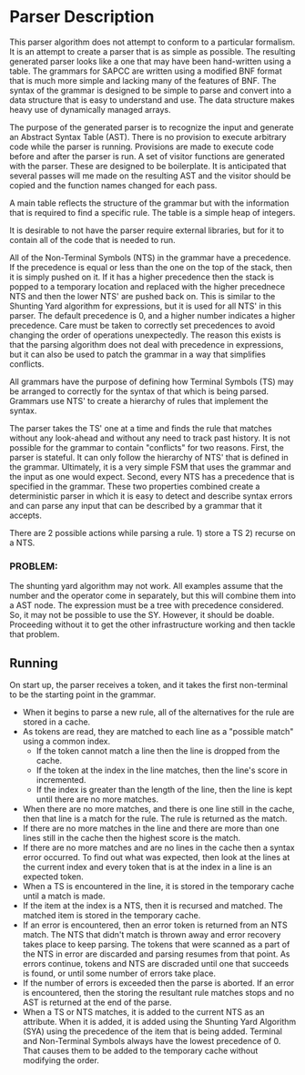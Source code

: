 # Parser Description
This parser algorithm does not attempt to conform to a particular formalism. It is an attempt to create a parser that is as simple as possible. The resulting generated parser looks like a one that may have been hand-written using a table. The grammars for SAPCC are written using a modified BNF format that is much more simple and lacking many of the features of BNF. The syntax of the grammar is designed to be simple to parse and convert into a data structure that is easy to understand and use. The data structure makes heavy use of dynamically managed arrays.

The purpose of the generated parser is to recognize the input and generate an Abstract Syntax Table (AST). There is no provision to execute arbitrary code while the parser is running. Provisions are made to execute code before and after the parser is run. A set of visitor functions are generated with the parser. These are designed to be boilerplate. It is anticipated that several passes will me made on the resulting AST and the visitor should be copied and the function names changed for each pass.

A main table reflects the structure of the grammar but with the information that is required to find a specific rule. The table is a simple heap of integers.

It is desirable to not have the parser require external libraries, but for it to contain all of the code that is needed to run.

All of the Non-Terminal Symbols (NTS) in the grammar have a precedence. If the precedence is equal or less than the one on the top of the stack, then it is simply pushed on it. If it has a higher precedence then the stack is popped to a temporary location and replaced with the higher precednece NTS and then the lower NTS' are pushed back on. This is similar to the Shunting Yard algorithm for expressions, but it is used for all NTS' in this parser. The default precedence is 0, and a higher number indicates a higher precedence. Care must be taken to correctly set precedences to avoid changing the order of operations unexpectedly. The reason this exists is that the parsing algorithm does not deal with precedence in expressions, but it can also be used to patch the grammar in a way that simplifies conflicts.

All grammars have the purpose of defining how Terminal Symbols (TS) may be arranged to correctly for the syntax of that which is being parsed. Grammars use NTS' to create a hierarchy of rules that implement the syntax.

The parser takes the TS' one at a time and finds the rule that matches without any look-ahead and without any need to track past history. It is not possible for the grammar to contain "conflicts" for two reasons. First, the parser is stateful. It can only follow the hierarchy of NTS' that is defined in the grammar. Ultimately, it is a very simple FSM that uses the grammar and the input as one would expect. Second, every NTS has a precedence that is specified in the grammar. These two properties combined create a deterministic parser in which it is easy to detect and describe syntax errors and can parse any input that can be described by a grammar that it accepts.

There are 2 possible actions while parsing a rule. 1) store a TS 2) recurse on a NTS.

### PROBLEM:
The shunting yard algorithm may not work. All examples assume that the number and the operator come in separately, but this will combine them into a AST node. The expression must be a tree with precedence considered. So, it may not be possible to use the SY. However, it should be doable. Proceeding without it to get the other infrastructure working and then tackle that problem.

## Running
On start up, the parser receives a token, and it takes the first non-terminal to be the starting point in the grammar.
- When it begins to parse a new rule, all of the alternatives for the rule are stored in a cache.
- As tokens are read, they are matched to each line as a "possible match" using a common index.
  - If the token cannot match a line then the line is dropped from the cache.
  - If the token at the index in the line matches, then the line's score in incremented.
  - If the index is greater than the length of the line, then the line is kept until there are no more matches.
- When there are no more matches, and there is one line still in the cache, then that line is a match for the rule. The rule is returned as the match.
- If there are no more matches in the line and there are more than one lines still in the cache then the highest score is the match.
- If there are no more matches and are no lines in the cache then a syntax error occurred. To find out what was expected, then look at the lines at the current index and every token that is at the index in a line is an expected token.
- When a TS is encountered in the line, it is stored in the temporary cache until a match is made.
- If the item at the index is a NTS, then it is recursed and matched. The matched item is stored in the temporary cache.
- If an error is encountered, then an error token is returned from an NTS match. The NTS that didn't match is thrown away and error recovery takes place to keep parsing. The tokens that were scanned as a part of the NTS in error are discarded and parsing resumes from that point. As errors continue, tokens and NTS are discraded until one that succeeds is found, or until some number of errors take place.
- If the number of errors is exceeded then the parse is aborted. If an error is encountered, then the storing the resultant rule matches stops and no AST is returned at the end of the parse.
- When a TS or NTS matches, it is added to the current NTS as an attribute. When it is added, it is added using the Shunting Yard Algorithm (SYA) using the precedence of the item that is being added. Terminal and Non-Terminal Symbols always have the lowest precedence of 0. That causes them to be added to the temporary cache without modifying the order.
